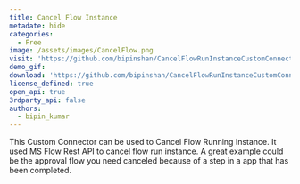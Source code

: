 ```yaml
---
title: Cancel Flow Instance
metadate: hide
categories:
  - Free
image: /assets/images/CancelFlow.png
visit: 'https://github.com/bipinshan/CancelFlowRunInstanceCustomConnector'
demo_gif:
download: 'https://github.com/bipinshan/CancelFlowRunInstanceCustomConnector'
license_defined: true
open_api: true
3rdparty_api: false
authors:
  - bipin_kumar
---
```

This Custom Connector can be used to Cancel Flow Running Instance. It used MS Flow Rest API to cancel flow run instance. A great example could be the approval flow you need canceled because of a step in a app that has been completed. 
